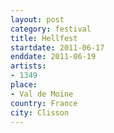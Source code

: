 ```yaml
---
layout: post
category: festival
title: Hellfest
startdate: 2011-06-17
enddate: 2011-06-19
artists: 
- 1349
place: 
- Val de Moine
country: France
city: Clisson
---
```


